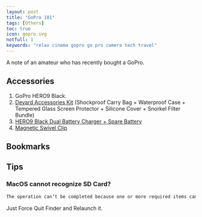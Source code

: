 ```yaml
---
layout: post
title: "GoPro 101"
tags: [Others]
toc: true
icon: gopro.svg
notfull: 1
keywords: "relax cinema gopro go pro camera tech travel"
---
```


A note of an amateur who has recently bought a GoPro.

## Accessories

1. GoPro HERO9 Black.
2. [Deyard Accessories Kit](https://www.amazon.com/Deyard-Accessories-Shockproof-Waterproof-Protector/dp/B08DKW63K8) (Shockproof Carry Bag + Waterproof Case + Tempered Glass Screen Protector + Silicone Cover + Snorkel Filter Bundle)
3. [HERO9 Black Dual Battery Charger + Spare Battery](https://gopro.com/en/us/shop/mounts-accessories/hero9-black-dual-battery-charger-plus-spare-battery/ADDBD-001.html)
4. [Magnetic Swivel Clip](https://gopro.com/en/us/shop/mounts-accessories/magnetic-swivel-clip/ATCLP-001.html)


## Bookmarks

## Tips

### MacOS cannot recognize SD Card?

``` bash
The operation can’t be completed because one or more required items can’t be found.
```

Just Force Quit Finder and Relaunch it.